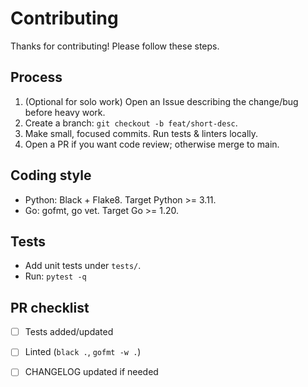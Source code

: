 # Contributing

Thanks for contributing! Please follow these steps.

## Process
1. (Optional for solo work) Open an Issue describing the change/bug before heavy work.
2. Create a branch: `git checkout -b feat/short-desc`.
3. Make small, focused commits. Run tests & linters locally.
4. Open a PR if you want code review; otherwise merge to main.

## Coding style
- Python: Black + Flake8. Target Python >= 3.11.
- Go: gofmt, go vet. Target Go >= 1.20.

## Tests
- Add unit tests under `tests/`.
- Run: `pytest -q`

## PR checklist
- [ ] Tests added/updated
- [ ] Linted (`black .`, `gofmt -w .`)
- [ ] CHANGELOG updated if needed


